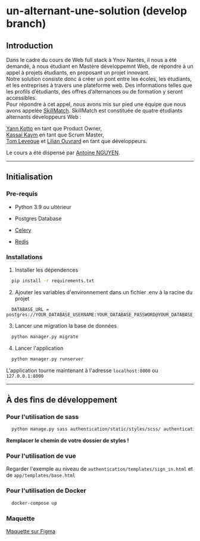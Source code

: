 # un-alternant-une-solution (develop branch)

## Introduction

Dans le cadre du cours de Web full stack à Ynov Nantes, il nous a été demandé, à nous étudiant en Mastère développemnt Web, de répondre à un appel à projets étudiants, en proposant un projet innovant.  
Notre solution consiste donc à créer un pont entre les écoles, les étudiants, et les entreprises à travers une plateforme web. Des informations telles que les profils d’étudiants, des offres d’alternances ou de formation y seront accessibles.  
Pour répondre à cet appel, nous avons mis sur pied une équipe que nous avons appelée [SkillMatch](https://github.com/SkillMatch-Team). SkillMatch est constituée de quatre étudiants alternants développeurs Web :

[Yann Kotto](https://github.com/prynge) en tant que Product Owner,  
[Kassai Kaym](https://github.com/TheYMK) en tant que Scrum Master,  
[Tom Leveque](https://github.com/tleveke) et [Lilian Ouvrard](https://github.com/Lilian-MMI) en tant que développeurs.

Le cours a été dispensé par [Antoine NGUYEN](https://github.com/tonioo).

---

## Initialisation

### Pre-requis

- Python 3.9 ou ultérieur

- Postgres Database

- [Celery](https://docs.celeryproject.org/en/stable/getting-started/introduction.html)

- [Redis](https://redis.io/)




### Installations

1. Installer les dépendences
  ```sh
    pip install -r requirements.txt
  ```

2. Ajouter les variables d'environnement dans un fichier .env à la racine du projet

  ```bin
    DATABASE_URL = postgres://YOUR_DATABASE_USERNAME:YOUR_DATABASE_PASSWORD@YOUR_DATABASE_HOST/YOUR_DATABASE_NAME:5432
  ```

3. Lancer une migration la base de données

  ```sh
    python manager.py migrate
  ```

4. Lancer l'application
  ```sh
    python manager.py runserver
  ```
  L'application tourne maintenant à l'adresse `localhost:8000` ou `127.0.0.1:8000`

---

## À des fins de développement

### Pour l'utilisation de sass

```sh
  python manage.py sass authentication/static/styles/scss/ authentication/static/styles/css/ --watch
```

**Remplacer le chemin de votre dossier de styles !**

### Pour l'utilisation de vue

Regarder l'exemple au niveau de `authentication/templates/sign_in.html` et de `app/templates/base.html`

### Pour l'utilisation de Docker

```sh
  docker-compose up
```


### Maquette

[Maquette sur Figma](https://www.figma.com/file/TsQhezJSfolIuSrQkSEEzp/1Alternant1Solution?node-id=0%3A1)


